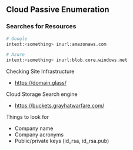 ## Cloud Passive Enumeration

### Searches for Resources

```bash
# Google
intext:<something> inurl:amazonaws.com

# Azure
intext:<something> inurl:blob.core.windows.net


```

Checking Site Infrastructure

- https://domain.glass/

Cloud Storage Search engine

- https://buckets.grayhatwarfare.com/

Things to look for

- Company name
- Company acronyms
- Public/private keys (id_rsa, id_rsa.pub)